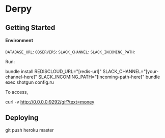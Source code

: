 # Derpy

## Getting Started

#### Environment

`DATABASE_URL`:
`OBSERVERS`:
`SLACK_CHANNEL`:
`SLACK_INCOMING_PATH`:


Run:

  bundle install REDISCLOUD_URL="[redis-url]" SLACK_CHANNEL="[your-channel-here]" SLACK_INCOMING_PATH="[incoming-path-here]" bundle exec shotgun config.ru

To access,

  curl -v http://0.0.0.0:9292/gif?text=money

## Deploying

  git push heroku master
